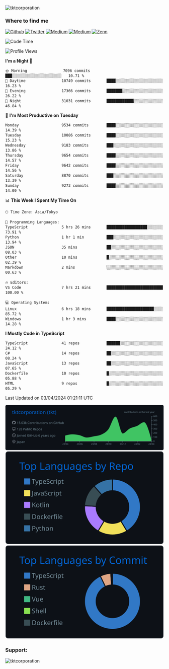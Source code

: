 <p align="left"> <img src="https://komarev.com/ghpvc/?username=tktcorporation&label=Profile%20views&color=0e75b6&style=flat" alt="tktcorporation" /> </p>

<h3>Where to find me</h3>
<p>
<a href="https://github.com/tktcorporation" target="_blank"><img alt="Github" src="https://img.shields.io/badge/GitHub-%2312100E.svg?&style=for-the-badge&logo=Github&logoColor=white" /></a>
<a href="https://twitter.com/tktcorporation" target="_blank"><img alt="Twitter" src="https://img.shields.io/badge/twitter-%231DA1F2.svg?&style=for-the-badge&logo=twitter&logoColor=white" /></a>
<a href="https://www.linkedin.com/in/tktcorporation" target="_blank"><img alt="Medium" src="https://img.shields.io/badge/linkdin-0a66c2.svg?&style=for-the-badge&logo=linkedin&logoColor=white" /></a>
<a href="https://qiita.com/tktcorporation" target="_blank"><img alt="Medium" src="https://img.shields.io/badge/qiita-55C500.svg?&style=for-the-badge&logo=qiita&logoColor=white" /></a>
<a href="https://zenn.dev/tktcorporation" target="_blank"><img alt="Zenn" src="https://img.shields.io/badge/Zenn-3EA8FF.svg?&style=for-the-badge&logo=Zenn&logoColor=white" /></a>
</p>
  
<!--START_SECTION:waka-->
![Code Time](http://img.shields.io/badge/Code%20Time-1%2C469%20hrs%2035%20mins-blue)

![Profile Views](http://img.shields.io/badge/Profile%20Views-0-blue)

**I'm a Night 🦉** 

```text
🌞 Morning                7096 commits        ███░░░░░░░░░░░░░░░░░░░░░░   10.71 % 
🌆 Daytime                10749 commits       ████░░░░░░░░░░░░░░░░░░░░░   16.23 % 
🌃 Evening                17366 commits       ███████░░░░░░░░░░░░░░░░░░   26.22 % 
🌙 Night                  31031 commits       ████████████░░░░░░░░░░░░░   46.84 % 
```
📅 **I'm Most Productive on Tuesday** 

```text
Monday                   9534 commits        ████░░░░░░░░░░░░░░░░░░░░░   14.39 % 
Tuesday                  10086 commits       ████░░░░░░░░░░░░░░░░░░░░░   15.23 % 
Wednesday                9183 commits        ███░░░░░░░░░░░░░░░░░░░░░░   13.86 % 
Thursday                 9654 commits        ████░░░░░░░░░░░░░░░░░░░░░   14.57 % 
Friday                   9642 commits        ████░░░░░░░░░░░░░░░░░░░░░   14.56 % 
Saturday                 8870 commits        ███░░░░░░░░░░░░░░░░░░░░░░   13.39 % 
Sunday                   9273 commits        ████░░░░░░░░░░░░░░░░░░░░░   14.00 % 
```


📊 **This Week I Spent My Time On** 

```text
🕑︎ Time Zone: Asia/Tokyo

💬 Programming Languages: 
TypeScript               5 hrs 26 mins       ██████████████████░░░░░░░   73.91 % 
Python                   1 hr 1 min          ███░░░░░░░░░░░░░░░░░░░░░░   13.94 % 
JSON                     35 mins             ██░░░░░░░░░░░░░░░░░░░░░░░   08.03 % 
Other                    10 mins             █░░░░░░░░░░░░░░░░░░░░░░░░   02.39 % 
Markdown                 2 mins              ░░░░░░░░░░░░░░░░░░░░░░░░░   00.63 % 

🔥 Editors: 
VS Code                  7 hrs 21 mins       █████████████████████████   100.00 % 

💻 Operating System: 
Linux                    6 hrs 18 mins       █████████████████████░░░░   85.72 % 
Windows                  1 hr 3 mins         ████░░░░░░░░░░░░░░░░░░░░░   14.28 % 
```

**I Mostly Code in TypeScript** 

```text
TypeScript               41 repos            ██████░░░░░░░░░░░░░░░░░░░   24.12 % 
C#                       14 repos            ██░░░░░░░░░░░░░░░░░░░░░░░   08.24 % 
JavaScript               13 repos            ██░░░░░░░░░░░░░░░░░░░░░░░   07.65 % 
Dockerfile               10 repos            █░░░░░░░░░░░░░░░░░░░░░░░░   05.88 % 
HTML                     9 repos             █░░░░░░░░░░░░░░░░░░░░░░░░   05.29 % 
```




 Last Updated on 03/04/2024 01:21:11 UTC
<!--END_SECTION:waka-->

[![](https://raw.githubusercontent.com/tktcorporation/tktcorporation/master/profile-summary-card-output/github_dark/0-profile-details.svg)](https://github.com/vn7n24fzkq/github-profile-summary-cards)
[![](https://raw.githubusercontent.com/tktcorporation/tktcorporation/master/profile-summary-card-output/github_dark/1-repos-per-language.svg)](https://github.com/vn7n24fzkq/github-profile-summary-cards) [![](https://raw.githubusercontent.com/tktcorporation/tktcorporation/master/profile-summary-card-output/github_dark/2-most-commit-language.svg)](https://github.com/vn7n24fzkq/github-profile-summary-cards)

<h3 align="left">Support:</h3>
<p><a href="https://www.buymeacoffee.com/tktcorporation"> <img align="left" src="https://cdn.buymeacoffee.com/buttons/v2/default-yellow.png" height="50" width="210" alt="tktcorporation" /></a></p><br><br>
